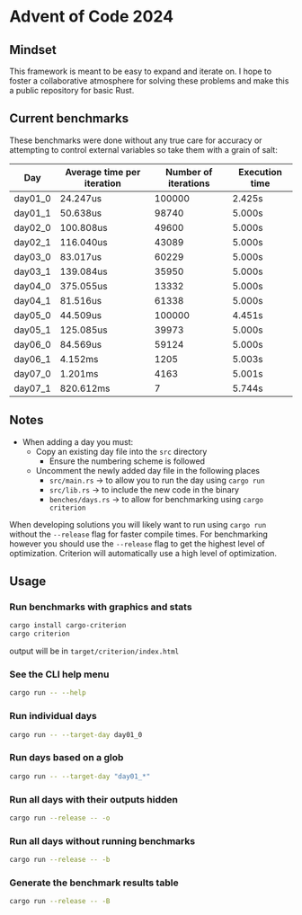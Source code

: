 # Advent of Code 2024

## Mindset

This framework is meant to be easy to expand and iterate on. I hope to foster a collaborative atmosphere for solving these problems and make this a public repository for basic Rust.

## Current benchmarks

These benchmarks were done without any true care for accuracy or attempting to control external variables so take them with a grain of salt:

|   Day   | Average time per iteration | Number of iterations | Execution time |
| ------- | -------------------------- | -------------------- | -------------- |
| day01_0 |                   24.247us |               100000 |         2.425s |
| day01_1 |                   50.638us |                98740 |         5.000s |
| day02_0 |                  100.808us |                49600 |         5.000s |
| day02_1 |                  116.040us |                43089 |         5.000s |
| day03_0 |                   83.017us |                60229 |         5.000s |
| day03_1 |                  139.084us |                35950 |         5.000s |
| day04_0 |                  375.055us |                13332 |         5.000s |
| day04_1 |                   81.516us |                61338 |         5.000s |
| day05_0 |                   44.509us |               100000 |         4.451s |
| day05_1 |                  125.085us |                39973 |         5.000s |
| day06_0 |                   84.569us |                59124 |         5.000s |
| day06_1 |                    4.152ms |                 1205 |         5.003s |
| day07_0 |                    1.201ms |                 4163 |         5.001s |
| day07_1 |                  820.612ms |                    7 |         5.744s |

## Notes

- When adding a day you must:
  - Copy an existing day file into the `src` directory
    - Ensure the numbering scheme is followed
  - Uncomment the newly added day file in the following places
    - `src/main.rs` -> to allow you to run the day using `cargo run`
    - `src/lib.rs` -> to include the new code in the binary
    - `benches/days.rs` -> to allow for benchmarking using `cargo criterion`

When developing solutions you will likely want to run using `cargo run` without the `--release` flag for faster compile times. For benchmarking however you should use the `--release` flag to get the highest level of optimization. Criterion will automatically use a high level of optimization.

## Usage
### Run benchmarks with graphics and stats
``` bash
cargo install cargo-criterion
cargo criterion
```
output will be in `target/criterion/index.html`

### See the CLI help menu
``` bash
cargo run -- --help
```

### Run individual days
``` bash
cargo run -- --target-day day01_0
```

### Run days based on a glob
``` bash
cargo run -- --target-day "day01_*"
```

### Run all days with their outputs hidden
``` bash
cargo run --release -- -o
```

### Run all days without running benchmarks
``` bash
cargo run --release -- -b
```

### Generate the benchmark results table
``` bash
cargo run --release -- -B
```

